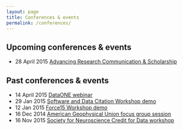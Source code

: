 ```yaml
---
layout: page
title: Conferences & events
permalink: /conferences/
---
```


## Upcoming conferences & events
- 28 April 2015 [Advancing Research Communication & Scholarship](http://advancingresearchcommunicat2015.sched.org/event/1b20f3c392f32055233469805a962e43)


## Past conferences & events
- 14 April 2015 [DataONE webinar](https://www.dataone.org/webinars/make-data-count-measuring-data-use-and-reach)
- 29 Jan 2015 [Software and Data Citation Workshop demo](http://softwaredatacitation.org/)
- 12 Jan 2015 [Force15 Workshop demo](http://force2015.org/)
- 16 Dec 2014 [American Geophysical Union focus group session](http://blogs.plos.org/tech/make-data-rain/)
- 16 Nov 2015 [Society for Neuroscience Credit for Data workshop](http://blogs.plos.org/blog/2014/11/11/join-plos-sfn14-stay-home-follow-plos-neuro-community-live-blog/)




